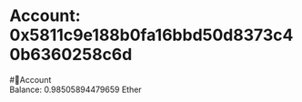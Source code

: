 
Account: 0x5811c9e188b0fa16bbd50d8373c40b6360258c6d
===================================================
  
#📜Account  
Balance: 0.98505894479659 Ether
